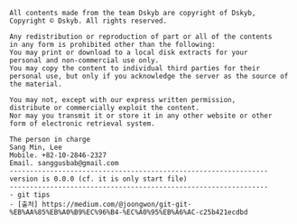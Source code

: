 	All contents made from the team Dskyb are copyright of Dskyb, Copyright © Dskyb. All rights reserved.

	Any redistribution or reproduction of part or all of the contents
	in any form is prohibited other than the following:
	You may print or download to a local disk extracts for your
	personal and non-commercial use only.
	You may copy the content to individual third parties for their
	personal use, but only if you acknowledge the server as the source of the material.

	You may not, except with our express written permission,
	distribute or commercially exploit the content.
	Nor may you transmit it or store it in any other website or other
	form of electronic retrieval system.

	The person in charge
	Sang Min, Lee
	Mobile. +82-10-2846-2327
	Email. sanggusbab@gmail.com
	----------------------------------------------------------------
	version is 0.0.0 (cf. it is only start file)
	----------------------------------------------------------------
	- git tips
	- [출처] https://medium.com/@joongwon/git-git-%EB%AA%85%EB%A0%B9%EC%96%B4-%EC%A0%95%EB%A6%AC-c25b421ecdbd